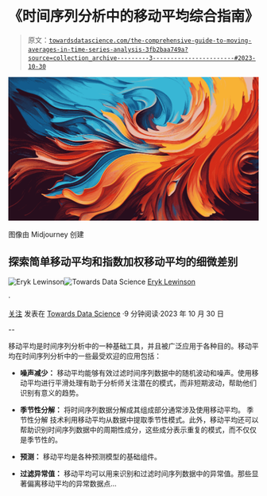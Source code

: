 # 《时间序列分析中的移动平均综合指南》

> 原文：[`towardsdatascience.com/the-comprehensive-guide-to-moving-averages-in-time-series-analysis-3fb2baa749a?source=collection_archive---------3-----------------------#2023-10-30`](https://towardsdatascience.com/the-comprehensive-guide-to-moving-averages-in-time-series-analysis-3fb2baa749a?source=collection_archive---------3-----------------------#2023-10-30)

![](img/5a59c54a66dd46223fbcca7e90e7958b.png)

图像由 Midjourney 创建

## 探索简单移动平均和指数加权移动平均的细微差别

[](https://eryk-lewinson.medium.com/?source=post_page-----3fb2baa749a--------------------------------)![Eryk Lewinson](https://eryk-lewinson.medium.com/?source=post_page-----3fb2baa749a--------------------------------)[](https://towardsdatascience.com/?source=post_page-----3fb2baa749a--------------------------------)![Towards Data Science](https://towardsdatascience.com/?source=post_page-----3fb2baa749a--------------------------------) [Eryk Lewinson](https://eryk-lewinson.medium.com/?source=post_page-----3fb2baa749a--------------------------------)

·

[关注](https://medium.com/m/signin?actionUrl=https%3A%2F%2Fmedium.com%2F_%2Fsubscribe%2Fuser%2F44bc27317e6b&operation=register&redirect=https%3A%2F%2Ftowardsdatascience.com%2Fthe-comprehensive-guide-to-moving-averages-in-time-series-analysis-3fb2baa749a&user=Eryk+Lewinson&userId=44bc27317e6b&source=post_page-44bc27317e6b----3fb2baa749a---------------------post_header-----------) 发表在 [Towards Data Science](https://towardsdatascience.com/?source=post_page-----3fb2baa749a--------------------------------) ·9 分钟阅读·2023 年 10 月 30 日[](https://medium.com/m/signin?actionUrl=https%3A%2F%2Fmedium.com%2F_%2Fvote%2Ftowards-data-science%2F3fb2baa749a&operation=register&redirect=https%3A%2F%2Ftowardsdatascience.com%2Fthe-comprehensive-guide-to-moving-averages-in-time-series-analysis-3fb2baa749a&user=Eryk+Lewinson&userId=44bc27317e6b&source=-----3fb2baa749a---------------------clap_footer-----------)

--

[](https://medium.com/m/signin?actionUrl=https%3A%2F%2Fmedium.com%2F_%2Fbookmark%2Fp%2F3fb2baa749a&operation=register&redirect=https%3A%2F%2Ftowardsdatascience.com%2Fthe-comprehensive-guide-to-moving-averages-in-time-series-analysis-3fb2baa749a&source=-----3fb2baa749a---------------------bookmark_footer-----------)

移动平均是时间序列分析中的一种基础工具，并且被广泛应用于各种目的。移动平均在时间序列分析中的一些最受欢迎的应用包括：

+   **噪声减少：** 移动平均能够有效过滤时间序列数据中的随机波动和噪声。使用移动平均进行平滑处理有助于分析师关注潜在的模式，而非短期波动，帮助他们识别有意义的趋势。

+   **季节性分解：** 将时间序列数据分解成其组成部分通常涉及使用移动平均。 季节性分解 技术利用移动平均从数据中提取季节性模式。此外，移动平均还可以帮助识别时间序列数据中的周期性成分，这些成分表示重复的模式，而不仅仅是季节性的。

+   **预测：** 移动平均是各种预测模型的基础组件。

+   **过滤异常值：** 移动平均可以用来识别和过滤时间序列数据中的异常值。那些显著偏离移动平均的异常数据点…
